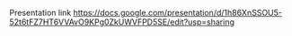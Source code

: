 Presentation link
https://docs.google.com/presentation/d/1h86XnSSOU5-52t6tFZ7HT6VVAvO9KPg0ZkUWVFPD5SE/edit?usp=sharing
